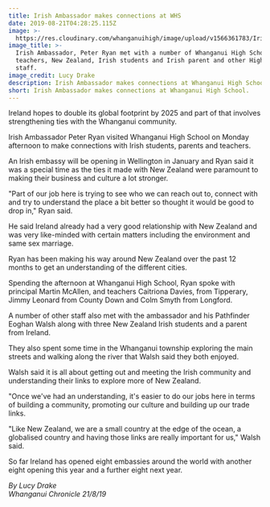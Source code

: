 ```yaml
---
title: Irish Ambassador makes connections at WHS
date: 2019-08-21T04:28:25.115Z
image: >-
  https://res.cloudinary.com/whanganuihigh/image/upload/v1566361783/Irish_Ambassador_at_WHS.Chron_21.8.19.jpg
image_title: >-
  Irish Ambassador, Peter Ryan met with a number of Whanganui High School Irish
  teachers, New Zealand, Irish students and Irish parent and other High School
  staff.
image_credit: Lucy Drake
description: Irish Ambassador makes connections at Whanganui High School.
short: Irish Ambassador makes connections at Whanganui High School.
---
```

Ireland hopes to double its global footprint by 2025 and part of that involves strengthening ties with the Whanganui community.

Irish Ambassador Peter Ryan visited Whanganui High School on Monday afternoon to make connections with Irish students, parents and teachers.

An Irish embassy will be opening in Wellington in January and Ryan said it was a special time as the ties it made with New Zealand were paramount to making their business and culture a lot stronger.

"Part of our job here is trying to see who we can reach out to, connect with and try to understand the place a bit better so thought it would be good to drop in," Ryan said.

He said Ireland already had a very good relationship with New Zealand and was very like-minded with certain matters including the environment and same sex marriage.

Ryan has been making his way around New Zealand over the past 12 months to get an understanding of the different cities.

Spending the afternoon at Whanganui High School, Ryan spoke with principal Martin McAllen, and teachers Caitriona Davies, from Tipperary, Jimmy Leonard from County Down and Colm Smyth from Longford.

A number of other staff also met with the ambassador and his Pathfinder Eoghan Walsh along with three New Zealand Irish students and a parent from Ireland.

They also spent some time in the Whanganui township exploring the main streets and walking along the river that Walsh said they both enjoyed.

Walsh said it is all about getting out and meeting the Irish community and understanding their links to explore more of New Zealand.

"Once we've had an understanding, it's easier to do our jobs here in terms of building a community, promoting our culture and building up our trade links.

"Like New Zealand, we are a small country at the edge of the ocean, a globalised country and having those links are really important for us," Walsh said.

So far Ireland has opened eight embassies around the world with another eight opening this year and a further eight next year.

_By Lucy Drake  
Whanganui Chronicle 21/8/19_
